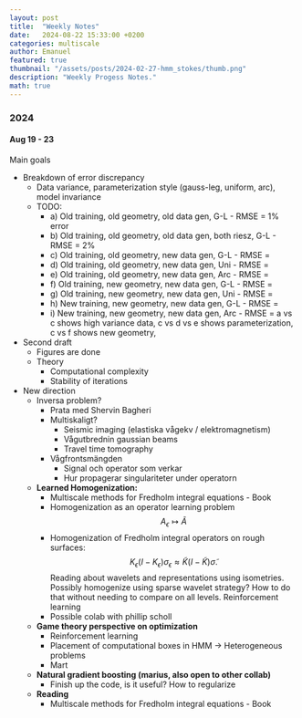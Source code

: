 ```yaml
---
layout: post
title:  "Weekly Notes"
date:   2024-08-22 15:33:00 +0200
categories: multiscale
author: Emanuel
featured: true
thumbnail: "/assets/posts/2024-02-27-hmm_stokes/thumb.png"
description: "Weekly Progess Notes."
math: true
---
```



### 2024

#### Aug 19 - 23

Main goals
* Breakdown of error discrepancy
   * Data variance, parameterization style (gauss-leg, uniform, arc), model invariance
   * TODO:
     * a) Old training, old geometry, old data gen, G-L - RMSE = 1% error
     * b) Old training, old geometry, old data gen, both riesz, G-L - RMSE = 2%
     * c) Old training, old geometry, new data gen, G-L - RMSE = 
     * d) Old training, old geometry, new data gen, Uni - RMSE = 
     * e) Old training, old geometry, new data gen, Arc - RMSE = 
     * f) Old training, new geometry, new data gen, G-L - RMSE = 
     * g) Old training, new geometry, new data gen, Uni - RMSE = 
     * h) New training, new geometry, new data gen, G-L - RMSE = 
     * i) New training, new geometry, new data gen, Arc - RMSE = 
    a vs c shows high variance data, c vs d vs e shows parameterization, c vs f shows new geometry,  
* Second draft
   * Figures are done 
   * Theory
      * Computational complexity
      * Stability of iterations
* New direction
    * Inversa problem? 
      * Prata med Shervin Bagheri
      * Multiskaligt? 
        * Seismic imaging (elastiska vågekv / elektromagnetism)
        * Vågutbrednin gaussian beams
        * Travel time tomography
      * Vågfrontsmängden
        * Signal och operator som verkar
        * Hur propagerar singulariteter under operatorn
    * <b> Learned Homogenization:</b> 
      * Multiscale methods for Fredholm integral equations - Book
      * Homogenization as an operator learning problem $$A_\epsilon \mapsto \tilde A$$
      * Homogenization of Fredholm integral operators on rough surfaces: $$K_\epsilon (I - K_\epsilon)\sigma_\epsilon \approx \tilde K(I - \tilde K)\tilde\sigma.$$ Reading about wavelets and representations using isometries. Possibly homogenize using sparse wavelet strategy? How to do that without needing to compare on all levels. Reinforcement learning
      * Possible colab with phillip scholl
    * <b> Game theory perspective on optimization </b> 
      * Reinforcement learning
      * Placement of computational boxes in HMM -> Heterogeneous problems
      * Mart
    * <b> Natural gradient boosting (marius, also open to other collab) </b>
      * Finish up the code, is it useful? How to regularize
    * <b> Reading </b>
      * Multiscale methods for Fredholm integral equations - Book

